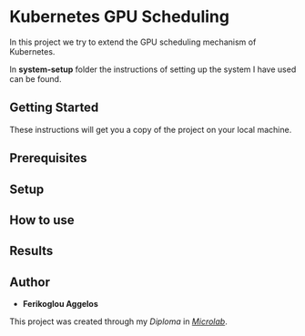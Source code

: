# Kubernetes GPU Scheduling

In this project we try to extend the GPU scheduling mechanism of Kubernetes.

In __system-setup__ folder the instructions of setting up the system I have used can be found.

## Getting Started

These instructions will get you a copy of the project on your local machine.

## Prerequisites

## Setup

## How to use

## Results

## Author

* **Ferikoglou Aggelos**

This project was created through my *Diploma* in *[Microlab](https://microlab.ntua.gr/)*.

